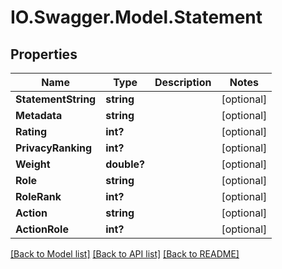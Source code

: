 # IO.Swagger.Model.Statement
## Properties

Name | Type | Description | Notes
------------ | ------------- | ------------- | -------------
**StatementString** | **string** |  | [optional] 
**Metadata** | **string** |  | [optional] 
**Rating** | **int?** |  | [optional] 
**PrivacyRanking** | **int?** |  | [optional] 
**Weight** | **double?** |  | [optional] 
**Role** | **string** |  | [optional] 
**RoleRank** | **int?** |  | [optional] 
**Action** | **string** |  | [optional] 
**ActionRole** | **int?** |  | [optional] 

[[Back to Model list]](../README.md#documentation-for-models) [[Back to API list]](../README.md#documentation-for-api-endpoints) [[Back to README]](../README.md)

